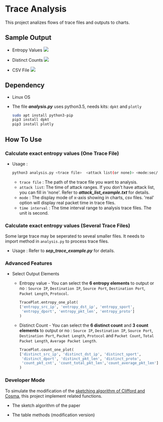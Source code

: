 # Trace Analysis

This project analizes flows of trace files and outputs to charts.

## Sample Output

* Entropy Values
![ ](https://raw.githubusercontent.com/LycorisAurea/trace_analysis/master/show/Example_1_entropy.png)

* Distinct Counts
![ ](https://raw.githubusercontent.com/LycorisAurea/trace_analysis/master/show/Example_2_count.png)

* CSV File
![ ](https://raw.githubusercontent.com/LycorisAurea/trace_analysis/master/show/Example_4_csv.png)

## Dependency

* Linux OS
* The file **_analysis.py_** uses python3.5, needs kits: `dpkt` and `plotly`

  ```bash
  sudo apt install python3-pip
  pip3 install dpkt
  pip3 install plotly
  ```

## How To Use

### Calculate exact entropy values (One Trace File)

* Usage :

    ```bash
    python3 analysis.py <trace file>  <attack list(or none)> <mode:sec/min/hour/real> <time interval(sec)>
    ```

  * `trace file` : The path of the trace file you want to analysis.
  * `attack list`: The time of attack ranges. If you don't have attack list, you can fill in 'none'. Refer to **_attack_list_example.txt_** for details.
  * `mode` : The display mode of x-axis showing in charts, csv files. 'real' option will display real packet time in trace files.
  * `time interval` : The time interval range to analysis trace files. The unit is second.

### Calculate exact entropy values (Several Trace Files)

Some large trace may be seperated to seveal smaller files. It needs to import method in `analysis.py` to process trace files.

* Usage : Refer to **_sep_trace_example.py_** for details.

### Advanced Features

* Select Output Elements
  * Entropy value - You can select the **6 entropy elements** to output or no : `Source IP`, `Destination IP`, `Source Port`, `Destination Port`, `Packet Length`, `Protocol`.

    ``` Python
    TracePlot.entropy_one_plot(
    ['entropy_src_ip', 'entropy_dst_ip', 'entropy_sport',
     'entropy_dport', 'entropy_pkt_len', 'entropy_proto']
    )
    ```
  
  * Distinct Count - You can select the **6 distinct count** and **3 count elements** to output or no : `Source IP`, `Destination IP`, `Source Port`, `Destination Port`, `Packet Length`, `Protocol` and `Packet Count`, `Total Packet Length`, `Average Packet Length`.

    ``` Python
    TracePlot.count_one_plot(
    ['distinct_src_ip', 'distinct_dst_ip', 'distinct_sport',
     'distinct_dport', 'distinct_pkt_len', 'distinct_proto',
     'count_pkt_cnt', 'count_total_pkt_len','count_average_pkt_len']
    )
    ```

### Developer Mode

To simulate the modification of the [sketching algorithm of Clifford and Cosma](http://proceedings.mlr.press/v31/clifford13a.pdf), this project implement related functions.

* The sketch algorithm of the paper

* The table methods (modification version)
